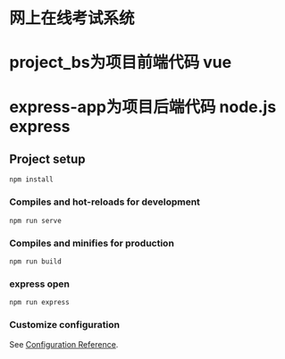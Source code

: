 # 网上在线考试系统

# project_bs为项目前端代码 vue 
# express-app为项目后端代码 node.js express
## Project setup
```
npm install
```

### Compiles and hot-reloads for development
```
npm run serve
```

### Compiles and minifies for production
```
npm run build
```

### express open
```
npm run express
```

### Customize configuration
See [Configuration Reference](https://cli.vuejs.org/config/).
